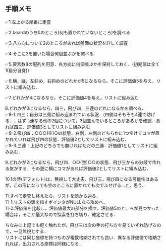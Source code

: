 ## 手順メモ ##
✅1.左上から順番に走査<br>

✅2.boardのうち0のところ(何も置かれていないところ)を調べる<br>

✅3.八方向について2のところがあれば盤面の状況を詳しく調査<br>

✅4.そこに2を置いた場合何個並ぶかを調べる．<br>

✅5.要素数8の配列を用意．各方向に何個並ぶかを保持しておく．(初期値は全て1(自分自身))<br>

✅6.横，縦，左斜め，右斜めのどれかが5になるなら，そこに評価値5を与え，リストに組み込む．<br>

✅7.どれかが4になるなら，そこに評価値4を与え，リストに組み込む．<br>

8.どれかが3になるなら，四三，飛び四，三連のどれになるかを調べる．<br>
✅8-1.四三：自分は三側に組み込まれている状況．(四側はそもそも4連で防げる．…はず．)連なる他の2個について，3個並んでいるところがあるかを確認．あれば四三．評価値3としてリストに組み込む<br>
✅8-2.飛び四：○○○(空)○の状態．右側，左側のどちらかに1つ空けてコマが置かれていれば飛び四の状態．評価値2としてリストに組み込む．<br>
✅8-3.三連：上記のどちらでも無ければただの三連．評価値1としてリストに組み込む．<br>

9.どれかが2になるなら，飛び四．○○(空)○○の状態．飛び三からの分岐で作れる気がする．その更に横にコマがあれば評価値2としてリストに組み込む．<br>

10.1の時(デフォルト)は，無視して大丈夫．飛び三，飛び四になる可能性はあるが，この形になっても空のところに置かれても次でふせげる…と，思う．<br>

11.すべて走査し終えたら，リストを頭から辿る．<br>
11-1.リストの頭を指すポインタがNULLなら攻めへ．<br>
11-2.評価値を比較し，評価値最大の部分を探す．評価値5のところが見つかった場合は，そこが最大なので探索を打ち切り．確定させる．<br>
   

ちなみに上記でも軽く触れたが，飛び三は次の手の打ち方を見ていずれ防げるので，一旦無視とする．<br>
リストには同じ座標を持つものが複数格納されても良い．異なる評価値で格納されれば，出力される座標は同様になる．<br>
